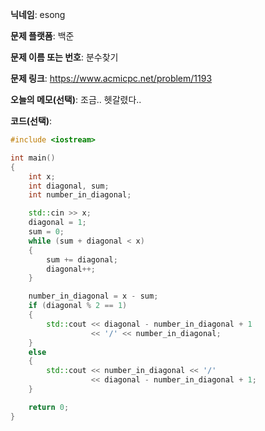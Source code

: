 **닉네임**: esong

**문제 플랫폼**: 백준

**문제 이름 또는 번호**: 분수찾기

**문제 링크**: https://www.acmicpc.net/problem/1193

**오늘의 메모(선택)**: 조금.. 헷갈렸다..

**코드(선택)**:
```cpp
#include <iostream>

int	main()
{
	int	x;
	int	diagonal, sum;
	int	number_in_diagonal;

	std::cin >> x;
	diagonal = 1;
	sum = 0;
	while (sum + diagonal < x)
	{
		sum += diagonal;
		diagonal++;
	}

	number_in_diagonal = x - sum;
	if (diagonal % 2 == 1)
	{
		std::cout << diagonal - number_in_diagonal + 1
				  << '/' << number_in_diagonal;
	}
	else
	{
		std::cout << number_in_diagonal << '/'
				  << diagonal - number_in_diagonal + 1;
	}

	return 0;
}
```